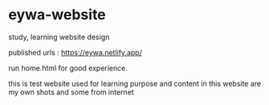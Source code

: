 # eywa-website
study, learning website design

published urls : https://eywa.netlify.app/

run home.html for good experience.

this is test website used for learning purpose and
content in this website are my own shots and some from internet
